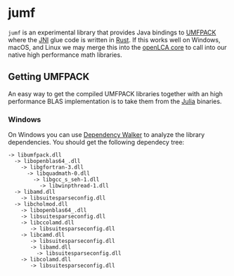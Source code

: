 # jumf
`jumf` is an experimental library that provides Java bindings to
[UMFPACK](https://en.wikipedia.org/wiki/UMFPACK) where the
[JNI](https://en.wikipedia.org/wiki/Java_Native_Interface) glue code is written
in [Rust](https://www.rust-lang.org/). If this works well on Windows, macOS, and
Linux we may merge this into the [openLCA core](https://github.com/GreenDelta/olca-modules)
to call into our native high performance math libraries.

## Getting UMFPACK
An easy way to get the compiled UMFPACK libraries together with an high
performance BLAS implementation is to take them from the
[Julia](https://julialang.org/) binaries.

### Windows
On Windows you can use [Dependency Walker](http://www.dependencywalker.com/) to
analyze the library dependencies. You should get the following dependecy tree:

```
-> libumfpack.dll
  -> libopenblas64_.dll
	-> libgfortran-3.dll
	  -> libquadmath-0.dll
	    -> libgcc_s_seh-1.dll
          -> libwinpthread-1.dll
  -> libamd.dll
    -> libsuitesparseconfig.dll
  -> libcholmod.dll
    -> libopenblas64_.dll
    -> libsuitesparseconfig.dll
	-> libccolamd.dll 
       -> libsuitesparseconfig.dll
    -> libcamd.dll
       -> libsuitesparseconfig.dll
       -> libamd.dll
         -> libsuitesparseconfig.dll
    -> libcolamd.dll
       -> libsuitesparseconfig.dll
```